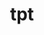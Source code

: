 ---
title: tpt
permalink: /docs/StandardLibrary#tpt
parent: Standard Library
has_children: false
nav_order: 8
---